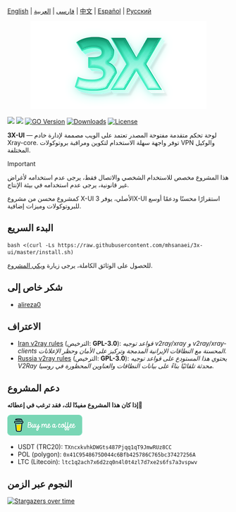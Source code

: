[English](/README.md) | [فارسی](/README.fa_IR.md) | [العربية](/README.ar_EG.md) |  [中文](/README.zh_CN.md) | [Español](/README.es_ES.md) | [Русский](/README.ru_RU.md)

<p align="center">
  <picture>
    <source media="(prefers-color-scheme: dark)" srcset="./media/3x-ui-dark.png">
    <img alt="3x-ui" src="./media/3x-ui-light.png">
  </picture>
</p>

[![](https://img.shields.io/github/v/release/mhsanaei/3x-ui.svg?style=for-the-badge)](https://github.com/MHSanaei/3x-ui/releases)
[![](https://img.shields.io/github/actions/workflow/status/mhsanaei/3x-ui/release.yml.svg?style=for-the-badge)](https://github.com/MHSanaei/3x-ui/actions)
[![GO Version](https://img.shields.io/github/go-mod/go-version/mhsanaei/3x-ui.svg?style=for-the-badge)](#)
[![Downloads](https://img.shields.io/github/downloads/mhsanaei/3x-ui/total.svg?style=for-the-badge)](https://github.com/MHSanaei/3x-ui/releases/latest)
[![License](https://img.shields.io/badge/license-GPL%20V3-blue.svg?longCache=true&style=for-the-badge)](https://www.gnu.org/licenses/gpl-3.0.en.html)

**3X-UI** — لوحة تحكم متقدمة مفتوحة المصدر تعتمد على الويب مصممة لإدارة خادم Xray-core. توفر واجهة سهلة الاستخدام لتكوين ومراقبة بروتوكولات VPN والوكيل المختلفة.

> [!IMPORTANT]
> هذا المشروع مخصص للاستخدام الشخصي والاتصال فقط، يرجى عدم استخدامه لأغراض غير قانونية، يرجى عدم استخدامه في بيئة الإنتاج.

كمشروع محسن من مشروع X-UI الأصلي، يوفر 3X-UI استقرارًا محسنًا ودعمًا أوسع للبروتوكولات وميزات إضافية.

## البدء السريع

```
bash <(curl -Ls https://raw.githubusercontent.com/mhsanaei/3x-ui/master/install.sh)
```

للحصول على الوثائق الكاملة، يرجى زيارة [ويكي المشروع](https://github.com/MHSanaei/3x-ui/wiki).

## شكر خاص إلى

- [alireza0](https://github.com/alireza0/)

## الاعتراف

- [Iran v2ray rules](https://github.com/chocolate4u/Iran-v2ray-rules) (الترخيص: **GPL-3.0**): _قواعد توجيه v2ray/xray و v2ray/xray-clients المحسنة مع النطاقات الإيرانية المدمجة وتركيز على الأمان وحظر الإعلانات._
- [Russia v2ray rules](https://github.com/runetfreedom/russia-v2ray-rules-dat) (الترخيص: **GPL-3.0**): _يحتوي هذا المستودع على قواعد توجيه V2Ray محدثة تلقائيًا بناءً على بيانات النطاقات والعناوين المحظورة في روسيا._

## دعم المشروع

**إذا كان هذا المشروع مفيدًا لك، فقد ترغب في إعطائه**:star2:

<p align="left">
  <a href="https://buymeacoffee.com/mhsanaei" target="_blank">
    <img src="./media/buymeacoffe.png" alt="Image">
  </a>
</p>

- USDT (TRC20): `TXncxkvhkDWGts487Pjqq1qT9JmwRUz8CC`
- POL (polygon): `0x41C9548675D044c6Bfb425786C765bc37427256A`
- LTC (Litecoin): `ltc1q2ach7x6d2zq0n4l0t4zl7d7xe2s6fs7a3vspwv`

## النجوم عبر الزمن

[![Stargazers over time](https://starchart.cc/MHSanaei/3x-ui.svg?variant=adaptive)](https://starchart.cc/MHSanaei/3x-ui) 
